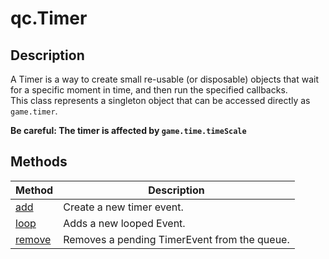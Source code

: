 # qc.Timer

## Description
A Timer is a way to create small re-usable (or disposable) objects that wait for a specific moment in time,
and then run the specified callbacks.  
This class represents a singleton object that can be accessed directly as `game.timer`.    

__Be careful: The timer is affected by `game.time.timeScale`__

## Methods
| Method     | Description |
| ------------- |-------------|
| [add](add.md) | Create a new timer event.  |
| [loop](loop.md) | Adds a new looped Event. |
| [remove](remove.md) | Removes a pending TimerEvent from the queue. |

